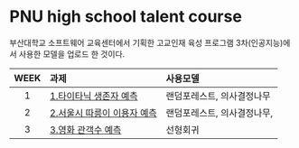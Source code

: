# PNU high school talent course

부산대학교 소프트웨어 교육센터에서 기획한 고교인재 육성 프로그램 3차(인공지능)에서 사용한 모델을 업로드 한 것이다.

|WEEK|과제|사용모델|
|:---:|:---|:---|
|1|[1.타이타닉 생존자 예측](./20200620/titianic-생존자-예측.py)|랜덤포레스트, 의사결정나무 |
|2|[2.서울시 따릉이 이용자 예측](./20200627/README.md)|랜덤포레스트, 의사결정나무, |
|3|[3.영화 관객수 예측](./20200704/README.md)|선형회귀|
